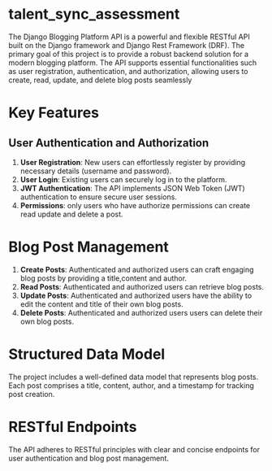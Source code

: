 # talent_sync_assessment
The Django Blogging Platform API is a powerful and flexible RESTful API built on the Django framework and Django Rest Framework (DRF). The primary goal of this project is to provide a robust backend solution for a modern blogging platform. The API supports essential functionalities such as user registration, authentication, and authorization, allowing users to create, read, update, and delete blog posts seamlessly

# Key Features
## User Authentication and Authorization
1. **User Registration**: New users can effortlessly register by providing necessary details (username and password).
2. **User Login**: Existing users can securely log in to the platform.
3. **JWT Authentication**: The API implements JSON Web Token (JWT) authentication to ensure secure user sessions.
3. **Permissions**: only users who have authorize permissions can create read update and delete a post.

# Blog Post Management
1. **Create Posts**: Authenticated and authorized users can craft engaging blog posts by providing a title,content and author.
2. **Read Posts**:  Authenticated and authorized users can retrieve blog posts.
3. **Update Posts**: Authenticated and authorized users have the ability to edit the content and title of their own blog posts.
4. **Delete Posts**: Authenticated and authorized users users can delete their own blog posts.
# Structured Data Model
The project includes a well-defined data model that represents blog posts.
Each post comprises a title, content, author, and a timestamp for tracking post creation.
# RESTful Endpoints
The API adheres to RESTful principles with clear and concise endpoints for user authentication and blog post management.
